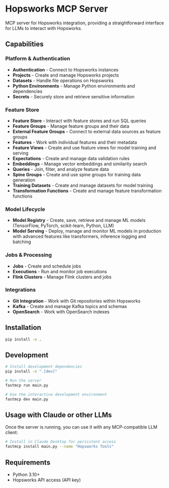 # Hopsworks MCP Server

MCP server for Hopsworks integration, providing a straightforward interface for LLMs to interact with Hopsworks.

## Capabilities

### Platform & Authentication
- **Authentication** - Connect to Hopsworks instances
- **Projects** - Create and manage Hopsworks projects
- **Datasets** - Handle file operations on Hopsworks
- **Python Environments** - Manage Python environments and dependencies
- **Secrets** - Securely store and retrieve sensitive information

### Feature Store
- **Feature Store** - Interact with feature stores and run SQL queries
- **Feature Groups** - Manage feature groups and their data
- **External Feature Groups** - Connect to external data sources as feature groups
- **Features** - Work with individual features and their metadata
- **Feature Views** - Create and use feature views for model training and serving 
- **Expectations** - Create and manage data validation rules
- **Embeddings** - Manage vector embeddings and similarity search
- **Queries** - Join, filter, and analyze feature data
- **Spine Groups** - Create and use spine groups for training data generation
- **Training Datasets** - Create and manage datasets for model training
- **Transformation Functions** - Create and manage feature transformation functions

### Model Lifecycle
- **Model Registry** - Create, save, retrieve and manage ML models (TensorFlow, PyTorch, scikit-learn, Python, LLM)
- **Model Serving** - Deploy, manage and monitor ML models in production with advanced features like transformers, inference logging and batching

### Jobs & Processing
- **Jobs** - Create and schedule jobs
- **Executions** - Run and monitor job executions
- **Flink Clusters** - Manage Flink clusters and jobs

### Integrations
- **Git Integration** - Work with Git repositories within Hopsworks
- **Kafka** - Create and manage Kafka topics and schemas
- **OpenSearch** - Work with OpenSearch indexes

## Installation

```bash
pip install -e .
```

## Development

```bash
# Install development dependencies
pip install -e ".[dev]"

# Run the server
fastmcp run main.py

# Use the interactive development environment
fastmcp dev main.py
```

## Usage with Claude or other LLMs

Once the server is running, you can use it with any MCP-compatible LLM client:

```bash
# Install in Claude Desktop for persistent access
fastmcp install main.py --name "Hopsworks Tools"
```

## Requirements

- Python 3.10+
- Hopsworks API access (API key)